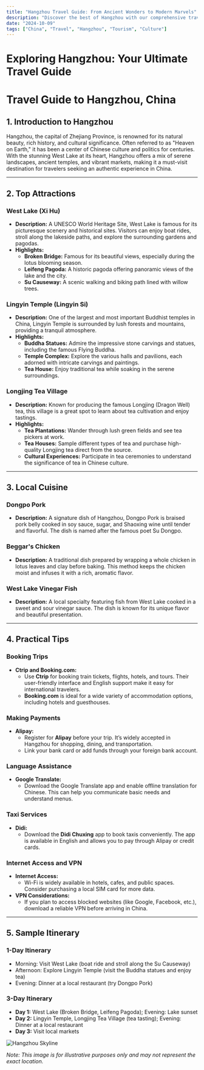 ```yaml
---
title: "Hangzhou Travel Guide: From Ancient Wonders to Modern Marvels"
description: "Discover the best of Hangzhou with our comprehensive travel guide. Explore top attractions, savor local cuisine, and get insider tips for an unforgettable Chinese adventure."
date: "2024-10-09"
tags: ["China", "Travel", "Hangzhou", "Tourism", "Culture"]
---
```


# Exploring Hangzhou: Your Ultimate Travel Guide

# Travel Guide to Hangzhou, China

## 1. Introduction to Hangzhou
Hangzhou, the capital of Zhejiang Province, is renowned for its natural beauty, rich history, and cultural significance. Often referred to as "Heaven on Earth," it has been a center of Chinese culture and politics for centuries. With the stunning West Lake at its heart, Hangzhou offers a mix of serene landscapes, ancient temples, and vibrant markets, making it a must-visit destination for travelers seeking an authentic experience in China.

---

## 2. Top Attractions

### West Lake (Xi Hu)
- **Description:** A UNESCO World Heritage Site, West Lake is famous for its picturesque scenery and historical sites. Visitors can enjoy boat rides, stroll along the lakeside paths, and explore the surrounding gardens and pagodas.
- **Highlights:**
  - **Broken Bridge:** Famous for its beautiful views, especially during the lotus blooming season.
  - **Leifeng Pagoda:** A historic pagoda offering panoramic views of the lake and the city.
  - **Su Causeway:** A scenic walking and biking path lined with willow trees.

### Lingyin Temple (Lingyin Si)
- **Description:** One of the largest and most important Buddhist temples in China, Lingyin Temple is surrounded by lush forests and mountains, providing a tranquil atmosphere.
- **Highlights:**
  - **Buddha Statues:** Admire the impressive stone carvings and statues, including the famous Flying Buddha.
  - **Temple Complex:** Explore the various halls and pavilions, each adorned with intricate carvings and paintings.
  - **Tea House:** Enjoy traditional tea while soaking in the serene surroundings.

### Longjing Tea Village
- **Description:** Known for producing the famous Longjing (Dragon Well) tea, this village is a great spot to learn about tea cultivation and enjoy tastings.
- **Highlights:**
  - **Tea Plantations:** Wander through lush green fields and see tea pickers at work.
  - **Tea Houses:** Sample different types of tea and purchase high-quality Longjing tea direct from the source.
  - **Cultural Experiences:** Participate in tea ceremonies to understand the significance of tea in Chinese culture.

---

## 3. Local Cuisine

### Dongpo Pork
- **Description:** A signature dish of Hangzhou, Dongpo Pork is braised pork belly cooked in soy sauce, sugar, and Shaoxing wine until tender and flavorful. The dish is named after the famous poet Su Dongpo.

### Beggar's Chicken
- **Description:** A traditional dish prepared by wrapping a whole chicken in lotus leaves and clay before baking. This method keeps the chicken moist and infuses it with a rich, aromatic flavor.

### West Lake Vinegar Fish
- **Description:** A local specialty featuring fish from West Lake cooked in a sweet and sour vinegar sauce. The dish is known for its unique flavor and beautiful presentation.

---

## 4. Practical Tips

### Booking Trips
- **Ctrip and Booking.com:**
  - Use **Ctrip** for booking train tickets, flights, hotels, and tours. Their user-friendly interface and English support make it easy for international travelers.
  - **Booking.com** is ideal for a wide variety of accommodation options, including hotels and guesthouses.

### Making Payments
- **Alipay:**
  - Register for **Alipay** before your trip. It’s widely accepted in Hangzhou for shopping, dining, and transportation.
  - Link your bank card or add funds through your foreign bank account.

### Language Assistance
- **Google Translate:**
  - Download the Google Translate app and enable offline translation for Chinese. This can help you communicate basic needs and understand menus.

### Taxi Services
- **Didi:**
  - Download the **Didi Chuxing** app to book taxis conveniently. The app is available in English and allows you to pay through Alipay or credit cards.

### Internet Access and VPN
- **Internet Access:**
  - Wi-Fi is widely available in hotels, cafes, and public spaces. Consider purchasing a local SIM card for more data.
- **VPN Considerations:**
  - If you plan to access blocked websites (like Google, Facebook, etc.), download a reliable VPN before arriving in China.

---

## 5. Sample Itinerary

### 1-Day Itinerary
- Morning: Visit West Lake (boat ride and stroll along the Su Causeway)
- Afternoon: Explore Lingyin Temple (visit the Buddha statues and enjoy tea)
- Evening: Dinner at a local restaurant (try Dongpo Pork)

### 3-Day Itinerary
- **Day 1:** West Lake (Broken Bridge, Leifeng Pagoda); Evening: Lake sunset
- **Day 2:** Lingyin Temple, Longjing Tea Village (tea tasting); Evening: Dinner at a local restaurant
- **Day 3:** Visit local markets

<img src="https://source.unsplash.com/1600x900/?Hangzhou,cityscape" alt="Hangzhou Skyline" loading="lazy">

*Note: This image is for illustrative purposes only and may not represent the exact location.*

